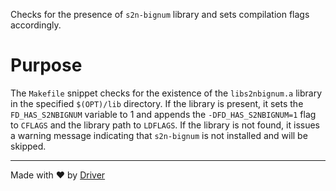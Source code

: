 <!--------------------------------------------------------------------------------->
<!-- IMPORTANT: This file is auto-generated by Driver (https://driver.ai). -------->
<!-- Manual edits may be overwritten on future commits. --------------------------->
<!--------------------------------------------------------------------------------->

Checks for the presence of `s2n-bignum` library and sets compilation flags accordingly.

# Purpose
The `Makefile` snippet checks for the existence of the `libs2nbignum.a` library in the specified `$(OPT)/lib` directory. If the library is present, it sets the `FD_HAS_S2NBIGNUM` variable to 1 and appends the `-DFD_HAS_S2NBIGNUM=1` flag to `CFLAGS` and the library path to `LDFLAGS`. If the library is not found, it issues a warning message indicating that `s2n-bignum` is not installed and will be skipped.

---
Made with ❤️ by [Driver](https://www.driver.ai/)